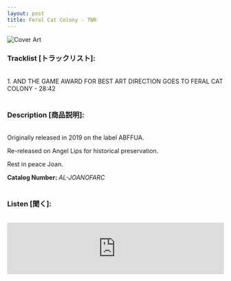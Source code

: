 ```yaml
---
layout: post
title: Feral Cat Colony - TNR
---
```


![Cover Art]({{site.baseurl}}/assets/images/tnr-Cover.jpg)


### Tracklist [トラックリスト]:
<br/>
1. AND THE GAME AWARD FOR BEST ART DIRECTION GOES TO FERAL CAT COLONY - 28:42  <br/><br/>

### Description [商品説明]:
<br/>
Originally released in 2019 on the label ABFFUA.

Re-released on Angel Lips for historical preservation.

Rest in peace Joan.

**Catalog Number:** _AL-JOANOFARC_ <br/><br/>

### Listen [聞く]:
<br/>
<iframe style="border: 0; width: 100%; height: 120px;" src="https://bandcamp.com/EmbeddedPlayer/album=2833332285/size=large/bgcol=ffffff/linkcol=333333/tracklist=false/artwork=small/transparent=true/" seamless><a href="https://angellips.bandcamp.com/album/tnr">TNR by Feral Cat Colony</a></iframe>

<br/><br/>
